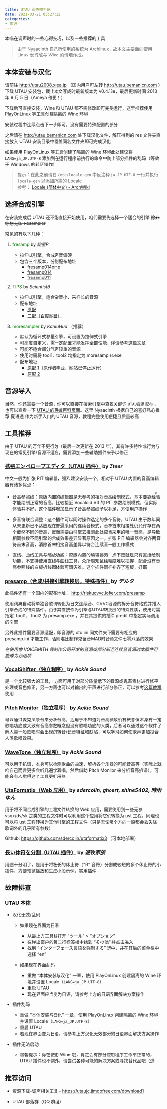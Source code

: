 ```yaml
---
title: UTAU 调声喵手记
date: 2021-03-21 03:27:12
categories:
- 笔记
---
```


本喵在调声时的一些心得技巧，以及一些推荐的工具

>由于 Nyaacinth 自己所使用的系统为 Archlinux，故本文主要面向使用 Linux 发行版与 Wine 的情境作成。

## 本体安装与汉化

请前往 http://utau2008.xrea.jp （国内用户可左转 http://utau.bemanicn.com ）下载 UTAU 安装包，截止本文写成时最新版本为 v0.4.18e，最后更新时间 2013 年 9 月 5 日（Ameya 催更！）

下载后可直接安装，Wine 和 UTAU 都不需修改即可完美运行，这里推荐使用 PlayOnLinux 等工具创建隔离的 Wine 环境

安装过程中连续点击下一步即可，没有需要特殊配置的部分

之后请在 http://utau.bemanicn.com 处下载汉化文件，解压得到的 res 文件夹直接放入 UTAU 安装目录中覆盖同名文件夹即可完成汉化

如果使用 PlayOnLinux 等工具创建了隔离的 Wine 环境此处建议将 `LANG=ja_JP.UTF-8` 添加到在运行程序前执行的命令中防止部分插件的乱码（等效于 Windows 的转区操作）

>提示：在此之前请在 `/etc/locale.gen` 中反注释 `ja_JP.UTF-8` 一行并执行 `locale-gen` 以添加所需的 Locale</br>
>参考： [Locale (简体中文) - ArchWiki](https://wiki.archlinux.org/index.php/Locale_\(%E7%AE%80%E4%BD%93%E4%B8%AD%E6%96%87\))

## 选择合成引擎

在安装完成后 UTAU 还不能直接开始使用，咱们需要先选择一个适合的引擎 ~~除非你想无印 Resampler~~

常见的有以下几种：

1. <font color=green>fresamp</font> by *飴屋P*
    - 拉伸式引擎，合成声音偏硬
    - 包含三个版本，分别配布地址
        - [fresamp014omp](https://t.co/DhZsZP29ci)
        - [fresamp014](http://bit.ly/VPQVK7)
        - [fresamp011](http://bit.ly/ae63qb)

1. <font color=green>TIPS</font> by *ScientistB*
    - 拉伸式引擎，适合杂音小、采样长的音源
    - 配布地址
        - [原配](http://scientistb.web.fc2.com/program)
        - [二配（百度网盘）](http://pan.baidu.com/s/1slqEuPR)

1. <font color=green>moresampler</font> by *KanruHua* （推荐）
    - 默认为循环式参量引擎，可设置为拉伸式引擎
    - 可高度自定义，需一定配置才能发挥全部性能，详请参考[这篇](https://www.bilibili.com/read/cv1007842)文章
    - 可能不适合部分气声较重的音源
    - 使用时需将 tool1、tool2 均指定为 moresampler.exe
    - 配布地址
        - [~~原配 1~~](https://web.engr.illinois.edu/~khua5/index.php/moresampler)（原作者毕业，网站已停止运行）
        - [原配 2](http://ch.nicovideo.jp/ejiwarp)

## 音源导入

当然，你还需要一个[音源](https://utauchn.huijiwiki.com/wiki/%E9%9F%B3%E6%BA%90)，你可以直接在搜索引擎中查找关键词 `UTAU音源` `配布` ，也可以查看一下 [UTAU 的萌娘百科页面](https://zh.moegirl.org.cn/zh-cn/UTAU)。这里 Nyaacinth 根据自己的喜好私心推荐 夏语遥 作为新手入门的 UTAU 音源，教程完整使用便捷且质量较高

## 工具推荐

由于 UTAU 的万年不更行为（最后一次更新在 2013 年），其有许多特性或行为与现在的常见引擎/音源不适应，需要添加一些辅助插件来予以修正

### [拡張エンベロープエディタ（UTAU 插件）](http://z-server.game.coocan.jp/utau/utautop.html#pitedit) by *Zteer*

中文一般为扩张 PIT 编辑器，强烈建议安装一个，相对于 UTAU 内置的音高编辑器有诸多优点：

- 音高参照线：原版内置的编辑器是无参考的相对音高绘制模式，基本要靠<ruby>经验<rt>猜</rt></ruby>才能绘制正常的音高，比较接近 Vocaloid V3 的 PIT 参数绘制模式，但实际体验并不好，这个插件增加显示了音高参照线予以补足，方便用户操作

- 多音符联合调整：这个插件可以同时操作选定的多个音符，UTAU 由于数年间从未更新已不适应现在普遍采用的连续音模式，音符首末相接处仍允许存在两个截然不同的音高，反而需要由引擎去推测此处应当采用的唯一音高，是导致相同参数不同引擎的合成效果差异显著原因之一。扩张 PIT 编辑器会对齐两音符首末音高，消除首末相接音高差异以符合连续音一般工作模式

- 直线、曲线工具与缩放功能：原版内置的编辑器另一点不足就是只有直接绘制功能，不支持使用直线与曲线工具，众所周知鼠绘精度难以把握，配合没有音高参照线的白板折线图体验可谓灾难。这个插件同样补齐了短板，好耶

### [presamp（合成/拼接引擎转换层，特殊插件）](http://ch.nicovideo.jp/delta_kimigatame/blomaga/ar591802) by *デルタ*

此插件还有一个国内的配布地址： http://riskucvvc.lofter.com/presamp

使用词典自动将单独音歌词转化为日文连续音、CVVC音源的拆分音符格式并推入引擎合成的特殊插件。由于其直接作为引擎与UTAU转换层的特殊性质，使用时需指定 Tool1、Tool2 为 presamp.exe ，并在其提供的插件 predit 中指定实际调用的引擎

另外此插件需要音源适配，即音源的 oto.ini 同文件夹下需要有相应的 presamp.ini 才能工作，~~否则堪比制作鬼畜音MAD时音频文件七零八落的效果~~

*在使用像 VOICEMITH 等制作公司开发的音源或部分新近连续音音源时本插件可能成为必选项*

### [VocalShifter（独立程序）](http://ackiesound.ifdef.jp/download.html) by *Ackie Sound*

是一个比较强大的工具,一方面可用于对部分质量低下的音源或鬼畜素材进行修平处理或音色修正，另一方面也可以对输出的干声进行部分修正，可以参考[这篇教程](https://www.bilibili.com/read/cv3113948)使用

### [Pitch Monitor（独立程序）](http://ackiesound.ifdef.jp/download.html) by *Ackie Sound*

可以通过麦克风录音来分析音高，适用于不知道对音高参数没有概念但本身有一定歌唱功底或大致有音高参数概念但没有歌唱功底的人类，后者可以通过这个软件了解人类一般歌唱时会出现的转音/长音特征和缺陷，可以学习如何使歌声更加拟合人类歌唱效果。

### [WaveTone（独立程序）](http://ackiesound.ifdef.jp/download.html) by *Ackie Sound*

可以用于扒谱，本身可以检测歌曲的曲速，解析各个乐器的可能音高等（实际上就咱自己而言更多会听几遍学着唱，然后借助 Pitch Monitor 来分析音高扒谱），可能会有人觉得这个工具更好用些

### [UtaFormatix（Web 应用）](https://sdercolin.github.io/utaformatix3) by *sdercolin, ghosrt, shine5402, 時雨ゆん*

用于将不同合成引擎的工程文件转换的 Web 应用，需要使用到一些无参 vsqx/dv/sk 之类的工程文件时可以利用这个应用将它们转换为 ust 工程，同理也可以将 ust 工程转换为其他引擎的工程文件（只是无论哪个方向一般都会丢失除歌词外的几乎所有参数）

Github: https://github.com/sdercolin/utaformatix3 （可本地部署）

### [長い休符を分割（UTAU 插件）](http://ux.getuploader.com/yuuboku/download/47/restslicer.uar) by *遊牧家族*

用途十分明了，是用于将极长的休止符（"R" 音符）分割成较短的多个休止符的小插件，方便预览播放和生成小段示例，实用插件

## 故障排查

### UTAU 本体

- 汉化无效/乱码

    - 如果现在界面为日语
        - 从最上方工具栏打开 “ツール” > “オプション”
        - 在弹出窗户的第二行标签栏中找到 “その他” 并点击进入
        - 找到 “インターフェース言語を強制する” 选中，并在其后的菜单栏中选择 “en”

    - 如果现在界面乱码
        - 重做 “本体安装与汉化” 一章，使用 PlayOnLinux 创建隔离的 Wine 环境并设置 Locale（`LANG=ja_JP.UTF-8`）
        - 重启 UTAU
        - 现在界面应当变为日语，请参考上方的日语界面解决方案操作

- 插件乱码
    - 重做 “本体安装与汉化” 一章，使用 PlayOnLinux 创建隔离的 Wine 环境并设置 Locale（`LANG=ja_JP.UTF-8`）
    - 重启 UTAU
    - 若现在界面变为日语，请参考上方汉化无效部分的日语界面解决方案操作

- 插件无法启动
    - 温馨提示：你在使用 Wine 哦，肯定会有部分应用程序工作不正常的，UTAU 插件也不例外，请尝试各种可能的解决方案或寻找替代品吧（逃

## 推荐访问

- 资源下载-调声相关工具 - https://utaujc.jimdofree.com/download1

- UTAU 部落群（QQ 群组）
